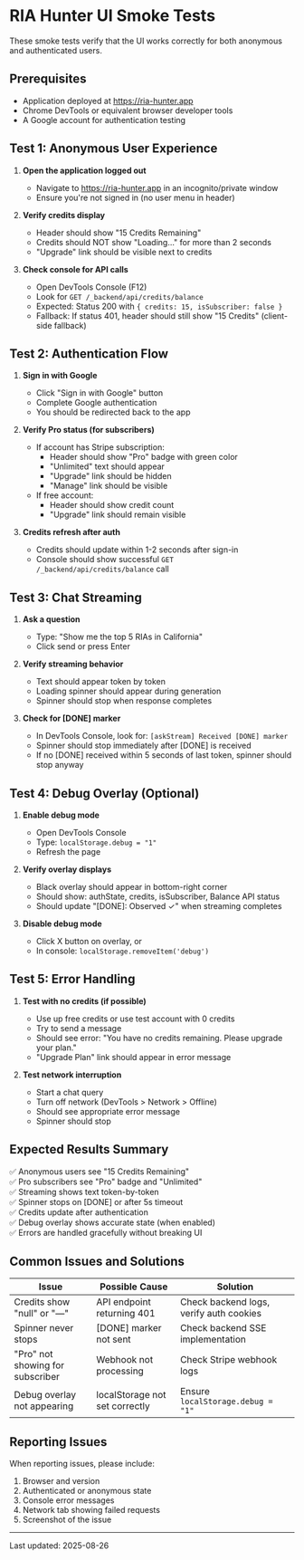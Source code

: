 # RIA Hunter UI Smoke Tests

These smoke tests verify that the UI works correctly for both anonymous and authenticated users.

## Prerequisites

- Application deployed at https://ria-hunter.app
- Chrome DevTools or equivalent browser developer tools
- A Google account for authentication testing

## Test 1: Anonymous User Experience

1. **Open the application logged out**
   - Navigate to https://ria-hunter.app in an incognito/private window
   - Ensure you're not signed in (no user menu in header)

2. **Verify credits display**
   - Header should show "15 Credits Remaining"
   - Credits should NOT show "Loading..." for more than 2 seconds
   - "Upgrade" link should be visible next to credits

3. **Check console for API calls**
   - Open DevTools Console (F12)
   - Look for `GET /_backend/api/credits/balance`
   - Expected: Status 200 with `{ credits: 15, isSubscriber: false }`
   - Fallback: If status 401, header should still show "15 Credits" (client-side fallback)

## Test 2: Authentication Flow

1. **Sign in with Google**
   - Click "Sign in with Google" button
   - Complete Google authentication
   - You should be redirected back to the app

2. **Verify Pro status (for subscribers)**
   - If account has Stripe subscription:
     - Header should show "Pro" badge with green color
     - "Unlimited" text should appear
     - "Upgrade" link should be hidden
     - "Manage" link should be visible
   - If free account:
     - Header should show credit count
     - "Upgrade" link should remain visible

3. **Credits refresh after auth**
   - Credits should update within 1-2 seconds after sign-in
   - Console should show successful `GET /_backend/api/credits/balance` call

## Test 3: Chat Streaming

1. **Ask a question**
   - Type: "Show me the top 5 RIAs in California"
   - Click send or press Enter

2. **Verify streaming behavior**
   - Text should appear token by token
   - Loading spinner should appear during generation
   - Spinner should stop when response completes

3. **Check for [DONE] marker**
   - In DevTools Console, look for: `[askStream] Received [DONE] marker`
   - Spinner should stop immediately after [DONE] is received
   - If no [DONE] received within 5 seconds of last token, spinner should stop anyway

## Test 4: Debug Overlay (Optional)

1. **Enable debug mode**
   - Open DevTools Console
   - Type: `localStorage.debug = "1"`
   - Refresh the page

2. **Verify overlay displays**
   - Black overlay should appear in bottom-right corner
   - Should show: authState, credits, isSubscriber, Balance API status
   - Should update "[DONE]: Observed ✓" when streaming completes

3. **Disable debug mode**
   - Click X button on overlay, or
   - In console: `localStorage.removeItem('debug')`

## Test 5: Error Handling

1. **Test with no credits (if possible)**
   - Use up free credits or use test account with 0 credits
   - Try to send a message
   - Should see error: "You have no credits remaining. Please upgrade your plan."
   - "Upgrade Plan" link should appear in error message

2. **Test network interruption**
   - Start a chat query
   - Turn off network (DevTools > Network > Offline)
   - Should see appropriate error message
   - Spinner should stop

## Expected Results Summary

✅ Anonymous users see "15 Credits Remaining"  
✅ Pro subscribers see "Pro" badge and "Unlimited"  
✅ Streaming shows text token-by-token  
✅ Spinner stops on [DONE] or after 5s timeout  
✅ Credits update after authentication  
✅ Debug overlay shows accurate state (when enabled)  
✅ Errors are handled gracefully without breaking UI  

## Common Issues and Solutions

| Issue | Possible Cause | Solution |
|-------|---------------|----------|
| Credits show "null" or "—" | API endpoint returning 401 | Check backend logs, verify auth cookies |
| Spinner never stops | [DONE] marker not sent | Check backend SSE implementation |
| "Pro" not showing for subscriber | Webhook not processing | Check Stripe webhook logs |
| Debug overlay not appearing | localStorage not set correctly | Ensure `localStorage.debug = "1"` |

## Reporting Issues

When reporting issues, please include:
1. Browser and version
2. Authenticated or anonymous state
3. Console error messages
4. Network tab showing failed requests
5. Screenshot of the issue

---

Last updated: 2025-08-26
